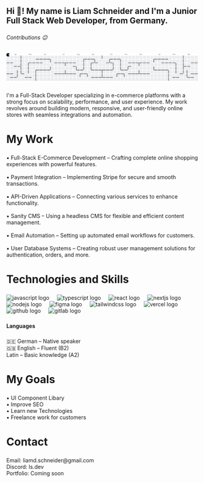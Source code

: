 <h2 align="left">Hi 👋! My name is Liam Schneider and I'm a Junior Full Stack Web Developer, from Germany.</h2>

###

<h6 align="left">Contributions 😉</h6>

###

<picture>
  <source media="(prefers-color-scheme: dark)" srcset="https://raw.githubusercontent.com/ls-services-de/ls-services-de/output/pacman-contribution-graph-dark.svg">
  <source media="(prefers-color-scheme: light)" srcset="https://raw.githubusercontent.com/ls-services-de/ls-services-de/output/pacman-contribution-graph.svg">
  <img alt="pacman contribution graph" src="https://raw.githubusercontent.com/ls-services-de/ls-services-de/output/pacman-contribution-graph.svg">
</picture>

###

<p align="left">I'm a Full-Stack Developer specializing in e-commerce platforms with a strong focus on scalability, performance, and user experience. My work revolves around building modern, responsive, and user-friendly online stores with seamless integrations and automation.</p>

###

<h1 align="left">My Work</h1>

###

<p align="left">▪ Full-Stack E-Commerce Development – Crafting complete online shopping experiences with powerful features.<br><br>▪ Payment Integration – Implementing Stripe for secure and smooth transactions.<br><br>▪ API-Driven Applications – Connecting various services to enhance functionality.<br><br>▪ Sanity CMS – Using a headless CMS for flexible and efficient content management.<br><br>▪ Email Automation – Setting up automated email workflows for customers.<br><br>▪ User Database Systems – Creating robust user management solutions for authentication, orders, and more.</p>

###

<h1 align="left">Technologies and Skills</h1>

###

<div align="left">
  <img src="https://cdn.jsdelivr.net/gh/devicons/devicon/icons/javascript/javascript-original.svg" height="30" alt="javascript logo"  />
  <img width="12" />
  <img src="https://cdn.jsdelivr.net/gh/devicons/devicon/icons/typescript/typescript-original.svg" height="30" alt="typescript logo"  />
  <img width="12" />
  <img src="https://cdn.jsdelivr.net/gh/devicons/devicon/icons/react/react-original.svg" height="30" alt="react logo"  />
  <img width="12" />
  <img src="https://cdn.jsdelivr.net/gh/devicons/devicon/icons/nextjs/nextjs-original.svg" height="30" alt="nextjs logo"  />
  <img width="12" />
  <img src="https://cdn.jsdelivr.net/gh/devicons/devicon/icons/nodejs/nodejs-original.svg" height="30" alt="nodejs logo"  />
  <img width="12" />
  <img src="https://cdn.jsdelivr.net/gh/devicons/devicon/icons/figma/figma-original.svg" height="30" alt="figma logo"  />
  <img width="12" />
  <img src="https://cdn.jsdelivr.net/gh/devicons/devicon/icons/tailwindcss/tailwindcss-original-wordmark.svg" height="30" alt="tailwindcss logo"  />
  <img width="12" />
  <img src="https://skillicons.dev/icons?i=vercel" height="30" alt="vercel logo"  />
  <img width="12" />
  <img src="https://skillicons.dev/icons?i=github" height="30" alt="github logo"  />
  <img width="12" />
  <img src="https://skillicons.dev/icons?i=gitlab" height="30" alt="gitlab logo"  />
</div>

###

<h4 align="left">Languages</h4>

###

<p align="left">🇩🇪 German – Native speaker<br>🇬🇧 English – Fluent (B2)<br> Latin – Basic knowledge (A2)</p>

###

<h1 align="left">My Goals</h1>

###

<p align="left">▪ UI Component Libary<br>▪ Improve SEO<br>▪ Learn new Technologies<br>▪ Freelance work for customers</p>

###

<h1 align="left">Contact</h1>

###

<p align="left">Email: liamd.schneider@gmail.com<br>Discord: ls.dev<br>Portfolio: Coming soon</p>

###
